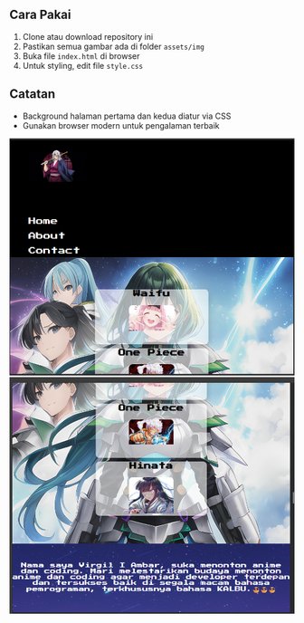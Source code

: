 ## Cara Pakai

1. Clone atau download repository ini
2. Pastikan semua gambar ada di folder `assets/img`
3. Buka file `index.html` di browser
4. Untuk styling, edit file `style.css`

## Catatan

- Background halaman pertama dan kedua diatur via CSS
- Gunakan browser modern untuk pengalaman terbaik

![foto ss](/assets/img/ss1.png)
![foto ss](/assets/img/ss2.png)
